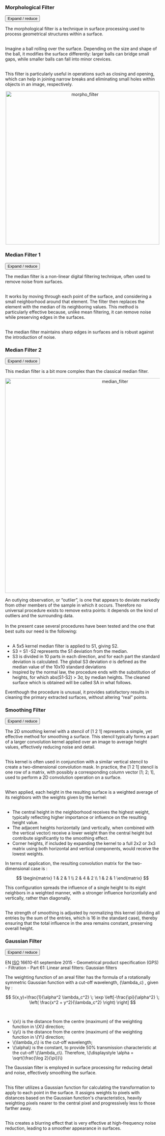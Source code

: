 ### Morphological Filter

<div><button class="collapsible">Expand / reduce</button>
<div class="content">

The morphological filter is a technique in surface processing used to process geometrical structures within a surface.<br /><br />

Imagine a ball rolling over the surface. Depending on the size and shape of the ball, it modifies the surface differently: larger balls can bridge small gaps, while smaller balls can fall into minor crevices.<br /><br />

This filter is particularly useful in operations such as closing and opening, which can help in joining narrow breaks and eliminating small holes within objects in an image, respectively.

<p style="text-align:center;"><img src="../media/opening_closing.jpg" alt="morpho_filter" width="500px"/></p>

</div>
</div>
<p></p>

### Median Filter 1

<div><button class="collapsible">Expand / reduce</button>
<div class="content">

The median filter is a non-linear digital filtering technique, often used to remove noise from surfaces.<br /><br />

It works by moving through each point of the surface, and considering a small neighborhood around that element. The filter then replaces the element with the median of its neighboring values. This method is particularly effective because, unlike mean filtering, it can remove noise while preserving edges in the surfaces.<br /><br />

The median filter maintains sharp edges in surfaces and is robust against the introduction of noise.

</div>
</div>
<p></p>

### Median Filter 2

<div><button class="collapsible">Expand / reduce</button>
<div class="content">

This median filter is a bit more complex than the classical median filter.

<p style="text-align:center;"><img src="../media/filter_median.png" alt="median_filter" width="700px"/></p>

An outlying observation, or “outlier”, is one that appears to deviate markedly from other members of the sample in which it occurs.
Therefore no universal procedure exists to remove extra points: it depends on the kind of outliers and the surrounding data.<br /><br />
In the present case several procedures have been tested and the one that best suits our need is the following:<br /><br />

<ul>
    <li> A 5x5 kernel median filter is applied to S1, giving S2.</li>
    <li> S3 = S1 -S2 represents the S1 deviation from the median.</li>
    <li> S3 is divided in 10 parts in each direction, and for each part the standard deviation is calculated. The global S3 deviation σ is defined as the median value of the 10x10 standard deviations</li>
    <li> Inspired by the normal law, the procedure ends with the substitution of heights, for which abs(S1-S2) > 3σ, by median heights. The cleaned surface which is obtained will be called SA in what follows.</li>
</ul>

Eventhough the procedure is unusual, it provides satisfactory results in cleaning the primary extracted surfaces, without altering “real” points.

</div>
</div>
<p></p>

### Smoothing Filter

<div><button class="collapsible">Expand / reduce</button>
<div class="content">

The 2D smoothing kernel with a stencil of [1 2 1] represents a simple, yet effective method for smoothing a surface. This stencil typically forms a part of a larger convolution kernel applied over an image to average height values, effectively reducing noise and detail.<br /><br />

This kernel is often used in conjunction with a similar vertical stencil to create a two-dimensional convolution mask. In practice, the [1 2 1] stencil is one row of a matrix, with possibly a corresponding column vector [1; 2; 1], used to perform a 2D convolution operation on a surface.<br /><br />

When applied, each height in the resulting surface is a weighted average of its neighbors with the weights given by the kernel:<br /><br />

<ul>
    <li> The central height in the neighborhood receives the highest weight, typically reflecting higher importance or influence on the resulting height value.</li>
    <li> The adjacent heights horizontally (and vertically, when combined with the vertical vector) receive a lower weight than the central height but contribute significantly to the smoothing effect.</li>
    <li> Corner heights, if included by expanding the kernel to a full 2x2 or 3x3 matrix using both horizontal and vertical components, would receive the lowest weights.</li>
</ul>

In terms of application, the resulting convolution matrix for the two-dimensional case is :

$$
\begin{matrix}
1 & 2 & 1 \\
2 & 4 & 2 \\
1 & 2 & 1
\end{matrix}
$$

This configuration spreads the influence of a single height to its eight neighbors in a weighted manner, with a stronger influence horizontally and vertically, rather than diagonally.<br /><br />

The strength of smoothing is adjusted by normalizing this kernel (dividing all entries by the sum of the entries, which is 16 in the standard case), thereby ensuring that the total influence in the area remains constant, preserving overall height.

</div>
</div>
<p></p>

### Gaussian Filter

<div><button class="collapsible">Expand / reduce</button>
<div class="content">

EN <a href="https://www.iso.org/standard/60813.html">ISO</a> 16610-61 septembre 2015 - Geometrical product specification (GPS) - Filtration - Part 61: Linear areal filters: Gaussian filters



The weighting function of an areal filter has the formula of a rotationally symmetric Gaussian function with a cut-off wavelength, \(\lambda_c\) , given by :

$$
S(x,y)=\frac{1}{\alpha^2 \lambda_c^2} \; \exp \left[-\frac{\pi}{\alpha^2} \; \left( \frac{x^2 + y^2}{\lambda_c^2} \right) \right]
$$

<br />

<ul>
   <li> \(x\) is the distance from the centre (maximum) of the weighting function in \(X\) direction;</li>
   <li> \(y\) is the distance from the centre (maximum) of the weighting function in \(Y\) direction;</li>
   <li> \(\lambda_c\) is the cut-off wavelength;</li>
   <li> \(\alpha\) is the constant, to provide 50% transmission characteristic at the cut-off \(\lambda_c\). Therefore, \(\displaystyle \alpha = \sqrt{\frac{\log 2}{\pi}}\)</li>
</ul>

The Gaussian filter is employed in surface processing for reducing detail and noise, effectively smoothing the surface.<br /><br />

This filter utilizes a Gaussian function for calculating the transformation to apply to each point in the surface. It assigns weights to pixels with distances based on the Gaussian function's characteristics, heavily weighting pixels nearer to the central pixel and progressively less to those farther away.<br /><br />

This creates a blurring effect that is very effective at high-frequency noise reduction, leading to a smoother appearance in surfaces.

</div>
</div>
<p></p>

